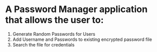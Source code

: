 # A Password Manager application that allows the user to:
  1. Generate Random Passwords for Users
  2. Add Username and Passwords to existing encrypted password file
  3. Search the file for credentials
